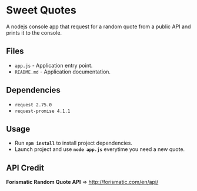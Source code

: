 # Sweet Quotes
A nodejs console app that request for a random quote from a public API and prints it to the console.

## Files
* `app.js` - Application entry point.
* `README.md` - Application documentation.

## Dependencies
* `request 2.75.0`
* `request-promise 4.1.1`

## Usage 
* Run **`npm install`** to install project dependencies.
* Launch project and use **`node app.js`** everytime you need a new quote.

## API Credit
**Forismatic Random Quote API** => http://forismatic.com/en/api/